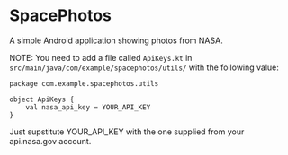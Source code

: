 # SpacePhotos
A simple Android application showing photos from NASA.


NOTE: You need to add a file called `ApiKeys.kt` in `src/main/java/com/example/spacephotos/utils/` with the following value:

```
package com.example.spacephotos.utils

object ApiKeys {
    val nasa_api_key = YOUR_API_KEY
}
```

Just supstitute YOUR_API_KEY with the one supplied from your api.nasa.gov account.
